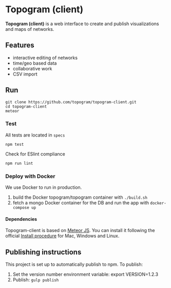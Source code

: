 # Topogram (client)

**Topogram (client)** is a web interface to create and publish visualizations and maps of networks.

## Features

* interactive editing of networks
* time/geo based data
* collaborative work
* CSV import

## Run

    git clone https://github.com/topogram/topogram-client.git
    cd topogram-client
    meteor

### Test

All tests are located in ```specs```

    npm test

Check for ESlint compliance

    npm run lint

### Deploy with Docker

We use Docker to run in production.

1. build the Docker topogram/topogram container with `./build.sh`
1. fetch a mongo Docker container for the DB and run the app with `docker-compose up`

#### Dependencies

Topogram-client is based on [Meteor JS](https://www.meteor.com/). You can install it following the official [Install procedure](https://www.meteor.com/install) for Mac, Windows and Linux.


## Publishing instructions

This project is set up to automatically publish to npm. To publish:

1. Set the version number environment variable: export VERSION=1.2.3
1. Publish: ```gulp publish```
